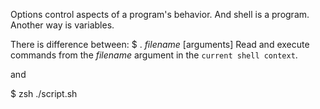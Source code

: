 Options control aspects of a program's behavior. And shell is a
program. Another way is variables.

There is difference between:
$ . _filename_  [arguments]
Read and execute commands from the _filename_ argument in the `current
shell context`.

and 

$ zsh ./script.sh
